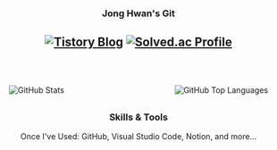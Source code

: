 <div align = "center">
  
  ### Jong Hwan's Git
  <a href="https://sul1074.tistory.com/"><img src="https://img.shields.io/badge/Sul's History-E5511E?style=badge&logo=Tistory&logoColor=white" alt="Tistory Blog"/></a>
  <a href="https://solved.ac/profile/sul1074"><img src="http://mazassumnida.wtf/api/mini/generate_badge?boj=sul1074" alt="Solved.ac Profile"/></a>
  ---
  <br>
</div>

<div style="display: flex; justify-content: space-between; align-items: flex-start; margin: 30px 0; padding: 0 20px;">
  <img src="https://github-readme-stats.vercel.app/api?username=sul1074&show_icons=true&theme=dark" alt="GitHub Stats" style="max-width: 48%;"/>
  <img src="https://github-readme-stats.vercel.app/api/top-langs/?username=sul1074&layout=compact&theme=dark" alt="GitHub Top Languages" style="max-width: 48%;"/>
</div>

<div align="center" style="margin-top: 30px;">
  
  ### Skills & Tools
  Once I've Used: GitHub, Visual Studio Code, Notion, and more...
  
</div>
